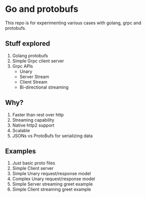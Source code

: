 # Go and protobufs

This repo is for experimenting various cases with golang, grpc and protobufs.

## Stuff explored

1. Golang protobufs
2. Simple Grpc client server
3. Grpc APIs
    -  Unary
    -  Server Stream
    -  Client Stream
    -  Bi-directional streaming

## Why?

1. Faster than rest over http
2. Streaming capability
3. Native http2 support
4. Scalable
5. JSONs vs ProtoBufs for serializing data

## Examples 

1. Just basic proto files
2. Simple Client server
3. Simple Unary request/response model
4. Complex Unary request/response model
5. Simple Server streaming greet example
6. Simple Client streaming greet example